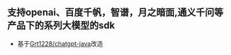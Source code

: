 ## 支持openai、百度千帆，智谱，月之暗面,通义千问等产品下的系列大模型的sdk

- 基于[Grt1228/chatgpt-java](https://github.com/Grt1228/chatgpt-java)改造
